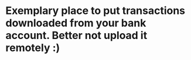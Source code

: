 # Exemplary place to put transactions downloaded from your bank account. Better not upload it remotely :)
